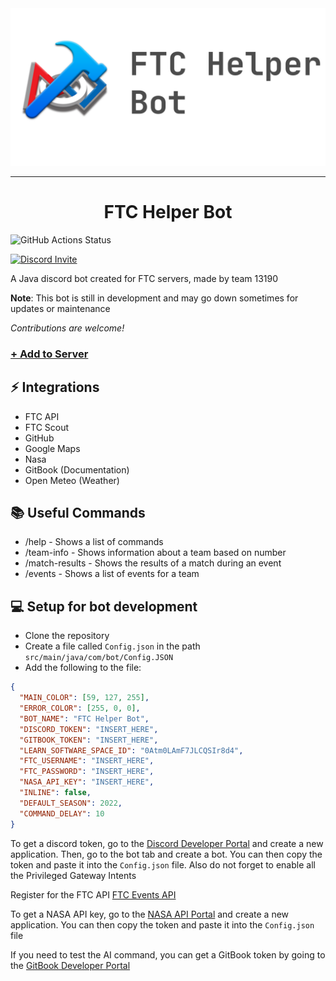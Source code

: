 <div style="text-align: center;">
  <img src="images/Long GitHub.png" alt="Logo" >
</div>

---
<h1 align="center" id="title">FTC Helper Bot</h1>  

![GitHub Actions Status](https://img.shields.io/github/actions/workflow/status/FTC-Discord-Bot/FTC-Helper-Bot/gradle.yml)  

[![Discord Invite](https://img.shields.io/badge/Discord%20Invite-8A2BE2?style=flat&logo=discord&link=https%3A%2F%2Fdiscord.com%2Fapi%2Foauth2%2Fauthorize%3Fclient_id%3D1138233951090135072%26permissions%3D8%26scope%3Dbot)](https://discord.com/api/oauth2/authorize?client_id=1138233951090135072&permissions=8&scope=bot)

 
<p id="description">A Java discord bot created for FTC servers, made by team 13190</p>  

**Note**: This bot is still in development and may go down sometimes for updates or maintenance  

*Contributions are welcome!*
   
### [+ Add to Server](https://discord.com/api/oauth2/authorize?client_id=1138233951090135072&permissions=8&scope=bot)


<h2>⚡ Integrations</h2>

- FTC API
- FTC Scout
- GitHub
- Google Maps
- Nasa
- GitBook (Documentation)
- Open Meteo (Weather)

<h2>📚 Useful Commands</h2>  

-  /help - Shows a list of commands  
- /team-info - Shows information about a team based on number  
- /match-results - Shows the results of a match during an event
- /events - Shows a list of events for a team

<h2>💻 Setup for bot development</h2>  

- Clone the repository
- Create a file called `Config.json` in the path `src/main/java/com/bot/Config.JSON`
- Add the following to the file:  

```json
{
  "MAIN_COLOR": [59, 127, 255],
  "ERROR_COLOR": [255, 0, 0],
  "BOT_NAME": "FTC Helper Bot",
  "DISCORD_TOKEN": "INSERT_HERE",
  "GITBOOK_TOKEN": "INSERT_HERE",
  "LEARN_SOFTWARE_SPACE_ID": "0Atm0LAmF7JLCQSIr8d4",
  "FTC_USERNAME": "INSERT_HERE",
  "FTC_PASSWORD": "INSERT_HERE",
  "NASA_API_KEY": "INSERT_HERE",
  "INLINE": false,
  "DEFAULT_SEASON": 2022,
  "COMMAND_DELAY": 10
}
```
To get a discord token, go to the [Discord Developer Portal](https://discord.com/developers/applications) and create a new application. Then, go to the bot tab and create a bot. You can then copy the token and paste it into the `Config.json` file. Also do not forget to enable all the Privileged Gateway Intents  

Register for the FTC API [FTC Events API](https://ftc-events.firstinspires.org/services/API)     

To get a NASA API key, go to the [NASA API Portal](https://api.nasa.gov/) and create a new application. You can then copy the token and paste it into the `Config.json` file  

If you need to test the AI command, you can get a GitBook token by going to the [GitBook Developer Portal](https://app.gitbook.com/account/developer)  
